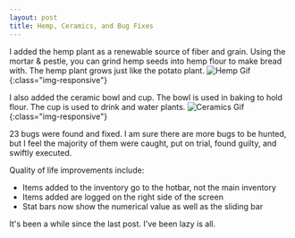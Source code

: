 ```yaml
---
layout: post
title: Hemp, Ceramics, and Bug Fixes
---
```

I added the hemp plant as a renewable source of fiber and grain. Using the mortar & pestle, you can grind hemp seeds into hemp flour to make bread with. The hemp plant grows just like the potato plant.
![Hemp Gif](https://raw.githubusercontent.com/broussardboi/broussardboi.github.io/master/images/hempbread.gif){:class="img-responsive"}


I also added the ceramic bowl and cup. The bowl is used in baking to hold flour. The cup is used to drink and water plants.
![Ceramics Gif](https://raw.githubusercontent.com/broussardboi/broussardboi.github.io/master/images/ceramics.gif){:class="img-responsive"}



23 bugs were found and fixed. I am sure there are more bugs to be hunted, but I feel the majority of them were caught, put on trial, found guilty, and swiftly executed.  


Quality of life improvements include:  
* Items added to the inventory go to the hotbar, not the main inventory  
* Items added are logged on the right side of the screen  
* Stat bars now show the numerical value as well as the sliding bar  



It's been a while since the last post. I've been lazy is all. 
